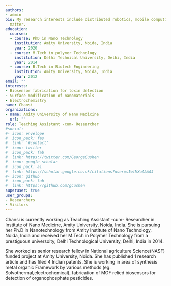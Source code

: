 ```yaml
---
authors:
- admin
bio: My research interests include distributed robotics, mobile computing and programmable
  matter.
education:
  courses:
  - course: PhD in Nano Technology
    institution: Amity University, Noida, India
    year: 2020
  - course: M.Tech in polymer Technology
    institution: Delhi Technical University, Delhi, India
    year: 2014
  - course: B.Tech in Biotech Engineering
    institution: Amity University, Noida, India
    year: 2012
email: ""
interests:
- Biosensor fabrication for toxin detection
- Surface modification of nanomaterials
- Electrochemistry
name: Chansi
organizations:
- name: Amity University of Nano Medicine
  url: ""
role: Teaching Assistant -cum- Researcher
#social:
#- icon: envelope
#  icon_pack: fas
#  link: '#contact'
#- icon: twitter
#  icon_pack: fab
#  link: https://twitter.com/GeorgeCushen
#- icon: google-scholar
#  icon_pack: ai
#  link: https://scholar.google.co.uk/citations?user=sIwtMXoAAAAJ
#- icon: github
#  icon_pack: fab
#  link: https://github.com/gcushen
superuser: true
user_groups:
- Researchers
- Visitors
---
```


Chansi is currently working as Teaching Assistant -cum- Researcher in Institute of Nano Medicine, Amity University, Noida, India. She is pursuing her Ph.D in Nanotechnology from Amity Institute of Nano Technology, Noida, India and received her M.Tech in Polymer Technology from a prestiguous universoity, Delhi Technological University, Delhi, India in 2014. 

She  worked as senior research fellow in National agriculture Science(NASF) funded project at Amity University, Noida. She has published 1 research article and has filed 4 Indian patents. She is working in area of synthesis metal organic Framework by various methods (eg. Solvothermal,electrochemical), fabrication of MOF relied biosensors for detection of organophosphate pesticides. 
